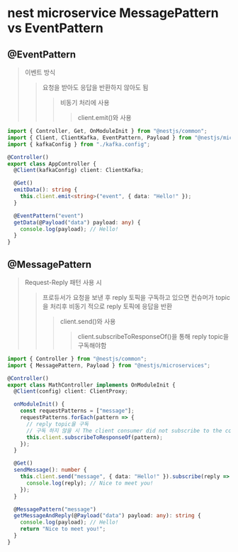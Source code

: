 # nest microservice MessagePattern vs EventPattern

## @EventPattern

> 이벤트 방식
>
> > 요청을 받아도 응답을 반환하지 않아도 됨
> >
> > > 비동기 처리에 사용
> > >
> > > > client.emit()와 사용

```ts
import { Controller, Get, OnModuleInit } from "@nestjs/common";
import { Client, ClientKafka, EventPattern, Payload } from "@nestjs/microservices";
import { kafkaConfig } from "./kafka.config";

@Controller()
export class AppController {
  @Client(kafkaConfig) client: ClientKafka;

  @Get()
  emitData(): string {
    this.client.emit<string>("event", { data: "Hello!" });
  }

  @EventPattern("event")
  getData(@Payload("data") payload: any) {
    console.log(payload); // Hello!
  }
}
```

## @MessagePattern

> Request-Reply 패턴 사용 시
>
> > 프로듀서가 요청을 보낸 후 reply 토픽을 구독하고 있으면 컨슈머가 topic을 처리후 비동기 적으로 reply 토픽에 응답을 반환
> >
> > > client.send()와 사용
> > >
> > > > client.subscribeToResponseOf()을 통해 reply topic을 구독해야함

```ts
import { Controller } from "@nestjs/common";
import { MessagePattern, Payload } from "@nestjs/microservices";

@Controller()
export class MathController implements OnModuleInit {
  @Client(config) client: ClientProxy;

  onModuleInit() {
    const requestPatterns = ["message"];
    requestPatterns.forEach(pattern => {
      // reply topic을 구독
      // 구독 하지 않을 시 The client consumer did not subscribe to the corresponding reply topic 에러 발생
      this.client.subscribeToResponseOf(pattern);
    });
  }

  @Get()
  sendMessage(): number {
    this.client.send("message", { data: "Hello!" }).subscribe(reply => {
      console.log(reply); // Nice to meet you!
    });
  }

  @MessagePattern("message")
  getMessageAndReply(@Payload("data") payload: any): string {
    console.log(payload); // Hello!
    return "Nice to meet you!";
  }
}
```
